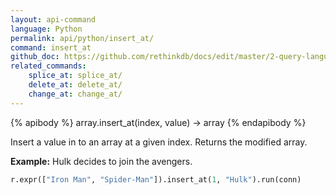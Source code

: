```yaml
---
layout: api-command 
language: Python
permalink: api/python/insert_at/
command: insert_at
github_doc: https://github.com/rethinkdb/docs/edit/master/2-query-language/api/python/document-manipulation/insert_at.md
related_commands:
    splice_at: splice_at/
    delete_at: delete_at/
    change_at: change_at/
---
```


{% apibody %}
array.insert_at(index, value) &rarr; array
{% endapibody %}

Insert a value in to an array at a given index. Returns the modified array.

__Example:__ Hulk decides to join the avengers.

```py
r.expr(["Iron Man", "Spider-Man"]).insert_at(1, "Hulk").run(conn)
```


